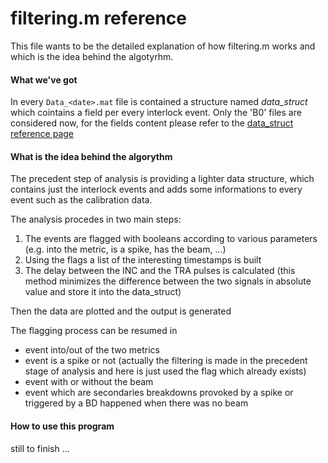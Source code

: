 # filtering.m reference

This file wants to be the detailed explanation of how filtering.m works and which is the idea behind the algotyrhm.

#### What we've got

In every `Data_<date>.mat` file is contained a structure named *data_struct* which cointains a field per every interlock event.
Only the 'B0' files are considered now, for the fields content please refer to the [data_struct reference page](https://github.com/esenes/Dogleg-analysis/blob/master/manual/data_struct%20structure.md)


#### What is the idea behind the algorythm

The precedent step of analysis is providing a lighter data structure, which contains just the interlock events and adds some informations to every event such as the calibration data.

The analysis procedes in two main steps:
1. The events are flagged with booleans according to various parameters (e.g. into the metric, is a spike, has the beam, ...)
2. Using the flags a list of the interesting timestamps is built
3. The delay between the INC and the TRA pulses is calculated (this method minimizes the difference between the two signals in absolute value and store it into the data_struct)

Then the data are plotted and the output is generated

The flagging process can be resumed in

* event into/out of the two metrics
* event is a spike or not (actually the filtering is made in the precedent stage of analysis and here is just used the flag which already exists)
* event with or without the beam
* event which are secondaries breakdowns provoked by a spike or triggered by a BD happened when there was no beam

#### How to use this program

still to finish ...

